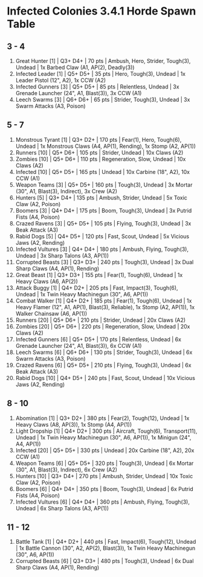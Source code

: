 # Infected Colonies 3.4.1 Horde Spawn Table

## 3 - 4

1. Great Hunter [1] | Q3+ D4+ | 70 pts | Ambush, Hero, Strider, Tough(3), Undead | 1x Barbed Claw (A1, AP(2), Deadly(3))
1. Infected Leader [1] | Q5+ D5+ | 35 pts | Hero, Tough(3), Undead | 1x Leader Pistol (12", A2), 1x CCW (A2)
1. Infected Gunners [3] | Q5+ D5+ | 85 pts | Relentless, Undead | 3x Grenade Launcher (24", A1, Blast(3)), 3x CCW (A1)
1. Leech Swarms [3] | Q6+ D6+ | 65 pts | Strider, Tough(3), Undead | 3x Swarm Attacks (A3, Poison)

## 5 - 7

1. Monstrous Tyrant [1] | Q3+ D2+ | 170 pts | Fear(1), Hero, Tough(6), Undead | 1x Monstrous Claws (A4, AP(1), Rending), 1x Stomp (A2, AP(1))
1. Runners [10] | Q5+ D6+ | 105 pts | Strider, Undead | 10x Claws (A2)
1. Zombies [10] | Q5+ D6+ | 110 pts | Regeneration, Slow, Undead | 10x Claws (A2)
1. Infected [10] | Q5+ D5+ | 165 pts | Undead | 10x Carbine (18", A2), 10x CCW (A1)
1. Weapon Teams [3] | Q5+ D5+ | 160 pts | Tough(3), Undead | 3x Mortar (30", A1, Blast(3), Indirect), 3x Crew (A2)
1. Hunters [5] | Q3+ D4+ | 135 pts | Ambush, Strider, Undead | 5x Toxic Claw (A2, Poison)
1. Boomers [3] | Q4+ D4+ | 175 pts | Boom, Tough(3), Undead | 3x Putrid Fists (A4, Poison)
1. Crazed Ravens [3] | Q5+ D5+ | 105 pts | Flying, Tough(3), Undead | 3x Beak Attack (A3)
1. Rabid Dogs [5] | Q4+ D5+ | 120 pts | Fast, Scout, Undead | 5x Vicious Jaws (A2, Rending)
1. Infected Vultures [3] | Q4+ D4+ | 180 pts | Ambush, Flying, Tough(3), Undead | 3x Sharp Talons (A3, AP(1))
1. Corrupted Beasts [3] | Q3+ D3+ | 240 pts | Tough(3), Undead | 3x Dual Sharp Claws (A4, AP(1), Rending)
1. Great Beast [1] | Q3+ D3+ | 155 pts | Fear(1), Tough(6), Undead | 1x Heavy Claws (A6, AP(2))
1. Attack Buggy [1] | Q4+ D2+ | 205 pts | Fast, Impact(3), Tough(6), Undead | 1x Twin Heavy Machinegun (30", A6, AP(1))
1. Combat Walker [1] | Q4+ D2+ | 185 pts | Fear(1), Tough(6), Undead | 1x Heavy Flamer (12", A1, AP(1), Blast(3), Reliable), 1x Stomp (A2, AP(1)), 1x Walker Chainsaw (A6, AP(1))
1. Runners [20] | Q5+ D6+ | 210 pts | Strider, Undead | 20x Claws (A2)
1. Zombies [20] | Q5+ D6+ | 220 pts | Regeneration, Slow, Undead | 20x Claws (A2)
1. Infected Gunners [6] | Q5+ D5+ | 170 pts | Relentless, Undead | 6x Grenade Launcher (24", A1, Blast(3)), 6x CCW (A1)
1. Leech Swarms [6] | Q6+ D6+ | 130 pts | Strider, Tough(3), Undead | 6x Swarm Attacks (A3, Poison)
1. Crazed Ravens [6] | Q5+ D5+ | 210 pts | Flying, Tough(3), Undead | 6x Beak Attack (A3)
1. Rabid Dogs [10] | Q4+ D5+ | 240 pts | Fast, Scout, Undead | 10x Vicious Jaws (A2, Rending)

## 8 - 10

1. Abomination [1] | Q3+ D2+ | 380 pts | Fear(2), Tough(12), Undead | 1x Heavy Claws (A8, AP(3)), 1x Stomp (A4, AP(1))
1. Light Dropship [1] | Q4+ D2+ | 300 pts | Aircraft, Tough(6), Transport(11), Undead | 1x Twin Heavy Machinegun (30", A6, AP(1)), 1x Minigun (24", A4, AP(1))
1. Infected [20] | Q5+ D5+ | 330 pts | Undead | 20x Carbine (18", A2), 20x CCW (A1)
1. Weapon Teams [6] | Q5+ D5+ | 320 pts | Tough(3), Undead | 6x Mortar (30", A1, Blast(3), Indirect), 6x Crew (A2)
1. Hunters [10] | Q3+ D4+ | 270 pts | Ambush, Strider, Undead | 10x Toxic Claw (A2, Poison)
1. Boomers [6] | Q4+ D4+ | 350 pts | Boom, Tough(3), Undead | 6x Putrid Fists (A4, Poison)
1. Infected Vultures [6] | Q4+ D4+ | 360 pts | Ambush, Flying, Tough(3), Undead | 6x Sharp Talons (A3, AP(1))

## 11 - 12

1. Battle Tank [1] | Q4+ D2+ | 440 pts | Fast, Impact(6), Tough(12), Undead | 1x Battle Cannon (30", A2, AP(2), Blast(3)), 1x Twin Heavy Machinegun (30", A6, AP(1))
1. Corrupted Beasts [6] | Q3+ D3+ | 480 pts | Tough(3), Undead | 6x Dual Sharp Claws (A4, AP(1), Rending)